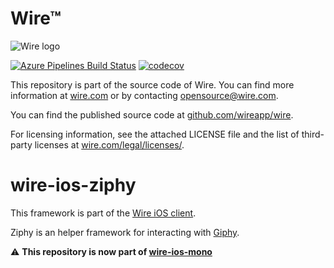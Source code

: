 # Wire™

![Wire logo](https://github.com/wireapp/wire/blob/master/assets/logo.png?raw=true)

[![Azure Pipelines Build Status](https://dev.azure.com/wireswiss/Wire%20iOS/_apis/build/status/Frameworks/wire-ios-ziphy?branchName=develop)](https://dev.azure.com/wireswiss/Wire%20iOS/_build/latest?definitionId=27&branchName=develop) [![codecov](https://codecov.io/gh/wireapp/wire-ios-ziphy/branch/develop/graph/badge.svg)](https://codecov.io/gh/wireapp/wire-ios-ziphy)

This repository is part of the source code of Wire. You can find more information at [wire.com](https://wire.com) or by contacting opensource@wire.com.

You can find the published source code at [github.com/wireapp/wire](https://github.com/wireapp/wire).

For licensing information, see the attached LICENSE file and the list of third-party licenses at [wire.com/legal/licenses/](https://wire.com/legal/licenses/).

# wire-ios-ziphy

This framework is part of the [Wire iOS client](http://github.com/wireapp/wire-ios).

Ziphy is an helper framework for interacting with [Giphy](http://giphy.com).

⚠️ **This repository is now part of [wire-ios-mono](https://github.com/wireapp/wire-ios-mono)**
